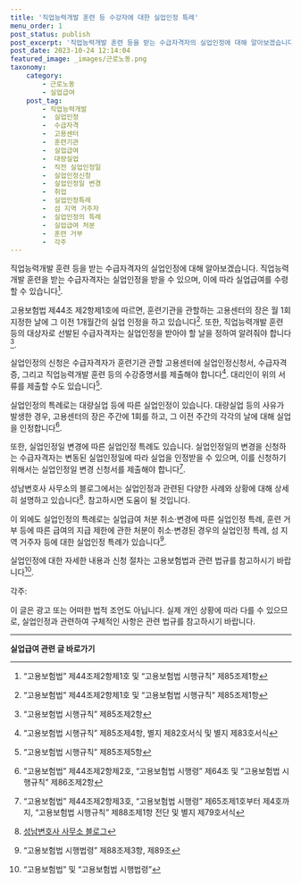 ```yaml
---
title: '직업능력개발 훈련 등 수강자에 대한 실업인정 특례'
menu_order: 1
post_status: publish
post_excerpt: '직업능력개발 훈련 등을 받는 수급자격자의 실업인정에 대해 알아보겠습니다. 직업능력개발 훈련을 받는 수급자격자는 실업인정을 받을 수 있으며, 이에 따라 실업급여를 수령할 수 있습니다  1 .'
post_date: 2023-10-24 12:14:04
featured_image: _images/근로노동.png
taxonomy:
    category:
        - 근로노동
        - 실업급여
    post_tag:
        - 직업능력개발
        -  실업인정
        -  수급자격
        -  고용센터
        -  훈련기관
        -  실업급여
        -  대량실업
        -  직전 실업인정일
        -  실업인정신청
        -  실업인정일 변경
        -  취업
        -  실업인정특례
        -  섬 지역 거주자
        -  실업인정의 특례
        -  실업급여 처분
        -  훈련 거부
        -  각주
---
```




직업능력개발 훈련 등을 받는 수급자격자의 실업인정에 대해 알아보겠습니다. 직업능력개발 훈련을 받는 수급자격자는 실업인정을 받을 수 있으며, 이에 따라 실업급여를 수령할 수 있습니다[^1]. 

고용보험법 제44조 제2항제1호에 따르면, 훈련기관을 관할하는 고용센터의 장은 월 1회 지정한 날에 그 이전 1개월간의 실업 인정을 하고 있습니다[^2]. 또한, 직업능력개발 훈련 등의 대상자로 선발된 수급자격자는 실업인정을 받아야 할 날을 정하여 알려줘야 합니다[^3].

실업인정의 신청은 수급자격자가 훈련기관 관할 고용센터에 실업인정신청서, 수급자격증, 그리고 직업능력개발 훈련 등의 수강증명서를 제출해야 합니다[^4]. 대리인이 위의 서류를 제출할 수도 있습니다[^5].

실업인정의 특례로는 대량실업 등에 따른 실업인정이 있습니다. 대량실업 등의 사유가 발생한 경우, 고용센터의 장은 주간에 1회를 하고, 그 이전 주간의 각각의 날에 대해 실업을 인정합니다[^6].

또한, 실업인정일 변경에 따른 실업인정 특례도 있습니다. 실업인정일의 변경을 신청하는 수급자격자는 변동된 실업인정일에 따라 실업을 인정받을 수 있으며, 이를 신청하기 위해서는 실업인정일 변경 신청서를 제출해야 합니다[^7].

성남변호사 사무소의 블로그에서는 실업인정과 관련된 다양한 사례와 상황에 대해 상세히 설명하고 있습니다[^8]. 참고하시면 도움이 될 것입니다.

이 외에도 실업인정의 특례로는 실업급여 처분 취소·변경에 따른 실업인정 특례, 훈련 거부 등에 따른 급여의 지급 제한에 관한 처분이 취소·변경된 경우의 실업인정 특례, 섬 지역 거주자 등에 대한 실업인정 특례가 있습니다[^9].

실업인정에 대한 자세한 내용과 신청 절차는 고용보험법과 관련 법규를 참고하시기 바랍니다[^10]. 

각주:
[^1]: “고용보험법” 제44조제2항제1호 및 “고용보험법 시행규칙” 제85조제1항
[^2]: “고용보험법” 제44조제2항제1호 및 “고용보험법 시행규칙” 제85조제1항
[^3]: “고용보험법 시행규칙” 제85조제2항
[^4]: “고용보험법 시행규칙” 제85조제4항, 별지 제82호서식 및 별지 제83호서식
[^5]: “고용보험법 시행규칙” 제85조제5항
[^6]: “고용보험법” 제44조제2항제2호, “고용보험법 시행령” 제64조 및 “고용보험법 시행규칙” 제86조제2항
[^7]: “고용보험법” 제44조제2항제3호, “고용보험법 시행령” 제65조제1호부터 제4호까지, “고용보험법 시행규칙” 제88조제1항 전단 및 별지 제79호서식
[^8]: [성남변호사 사무소 블로그](https://example.com/blog)
[^9]: “고용보험법 시행법령” 제88조제3항, 제89조
[^10]: “고용보험법” 및 “고용보험법 시행법령”

이 글은 광고 또는 어떠한 법적 조언도 아닙니다. 실제 개인 상황에 따라 다를 수 있으므로, 실업인정과 관련하여 구체적인 사항은 관련 법규를 참고하시기 바랍니다.
<!-- wp:separator -->
<hr class="wp-block-separator has-alpha-channel-opacity"/>
<!-- /wp:separator -->

<!-- wp:group {"backgroundColor":"base","layout":{"type":"constrained"}} -->
<div class="wp-block-group has-base-background-color has-background"><!-- wp:paragraph {"align":"center","fontSize":"medium"} -->
<p class="has-text-align-center has-large-font-size"><strong>실업급여 관련 글 바로가기</strong></p>
<!-- /wp:paragraph -->


<!-- wp:latest-posts {"categories":[{"id":10977,"count":19,"description":"","link":"https://uknowlaw.com/category/%ec%8b%a4%ec%97%85%ea%b8%89%ec%97%ac/","name":"실업급여","slug":"실업급여","taxonomy":"category","parent":0,"meta":[],"_links":{"self":[{"href":"https://uknowlaw.com/wp-json/wp/v2/categories/10977"}],"collection":[{"href":"https://uknowlaw.com/wp-json/wp/v2/categories"}],"about":[{"href":"https://uknowlaw.com/wp-json/wp/v2/taxonomies/category"}],"wp:post_type":[{"href":"https://uknowlaw.com/wp-json/wp/v2/posts?categories=10977"}],"curies":[{"name":"wp","href":"https://api.w.org/{rel}","templated":true}]}}],"postsToShow":100,"excerptLength":28,"postLayout":"grid","columns":2,"featuredImageAlign":"left","featuredImageSizeSlug":"large","fontSize":18px} /--></div>
<!-- /wp:group -->